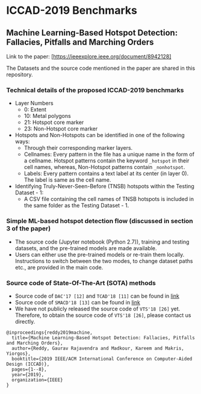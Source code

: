 # ICCAD-2019 Benchmarks
## Machine Learning-Based Hotspot Detection: Fallacies, Pitfalls and Marching Orders 
Link to the paper: [https://ieeexplore.ieee.org/document/8942128]

The Datasets and the source code mentioned in the paper are shared in this repository.

### Technical details of the proposed ICCAD-2019 benchmarks
 - Layer Numbers
	  - 0: Extent
	  - 10: Metal polygons
	  - 21: Hotspot core marker
	  - 23: Non-Hotspot core marker
 - Hotspots and Non-Hotspots can be identified in one of the following ways:
	  - Through their corresponding marker layers.
	  - Cellnames: Every pattern in the file has a unique name in the form of a cellname. Hotspot patterns contain the keyword `_hotspot` in their cell names, whereas, Non-Hotspot patterns contain `_nonhotspot`.
	  - Labels: Every pattern contains a text label at its center (in layer 0). The label is same as the cell name.
 - Identifying Truly-Never-Seen-Before (TNSB) hotspots within the Testing Dataset - 1:
	 - A CSV file containing the cell names of TNSB hotspots is included in the same folder as the Testing Dataset - 1. 
### Simple ML-based hotspot detection flow (discussed in section 3 of the paper)
- The source code (Jupyter notebook (Python 2.7)), training and testing datasets, and the pre-trained models are made available.
- Users can either use the pre-trained models or re-train them locally. Instructions to switch between the two modes, to change dataset paths etc., are provided in the main code.
### Source code of State-Of-The-Art (SOTA) methods
- Source code of `DAC'17 [12]` and `TCAD'18 [11]` can be found in [link](https://github.com/phdyang007/dlhsd)
- Source code of `SMACD'18 [13]` can be found in [link](https://github.com/unnir/lithography_hotspot_detection)
- We have not publicly released the source code of `VTS'18 [26]` yet. Therefore, to obtain the source code of `VTS'18 [26]`, please contact us directly.


```
@inproceedings{reddy2019machine,
  title={Machine Learning-Based Hotspot Detection: Fallacies, Pitfalls and Marching Orders},
  author={Reddy, Gaurav Rajavendra and Madkour, Kareem and Makris, Yiorgos},
  booktitle={2019 IEEE/ACM International Conference on Computer-Aided Design (ICCAD)},
  pages={1--8},
  year={2019},
  organization={IEEE}
}
```

